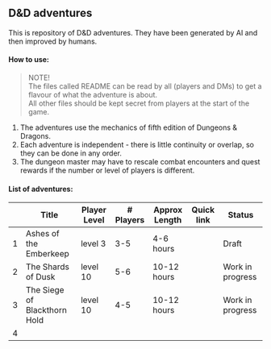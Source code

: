 ## D&D adventures

This is repository of D&D adventures. They have been generated by AI and then improved by humans.  


#### How to use: 

> NOTE!  
> The files called README can be read by all (players and DMs) to get a flavour of what the adventure is about.  
All other files should be kept secret from players at the start of the game. 


1. The adventures use the mechanics of fifth edition of Dungeons & Dragons.
1. Each adventure is independent - there is little continuity or overlap, so they can be done in any order.   
1. The dungeon master may have to rescale combat encounters and quest rewards if the number or level of players is different.


#### List of adventures:


|     | Title | Player Level | # Players | Approx Length | Quick link | Status |
| ---- | ---- | ---- | ---- | ---- | ---- | ---- |
| 1 | Ashes of the Emberkeep | level 3 | 3-5 | 4-6 hours |  | Draft | 
| 2 | The Shards of Dusk | level 10 | 5-6 | 10-12 hours |  | Work in progress |
| 3 | The Siege of Blackthorn Hold | level 10 | 4-5 | 10-12 hours |  | Work in progress |
| 4 |  |  |  |  |  |